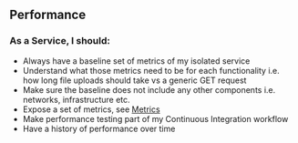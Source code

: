 ## Performance

### As a Service, I should: 
- Always have a baseline set of metrics of my isolated service
- Understand what those metrics need to be for each functionality i.e. how long file uploads should take vs a generic GET request
- Make sure the baseline does not include any other components i.e. networks, infrastructure etc.
- Expose a set of metrics, see [Metrics](github.com/ukhomeoffice/monitoring_metrics.md)
- Make performance testing part of my Continuous Integration workflow
- Have a history of performance over time
